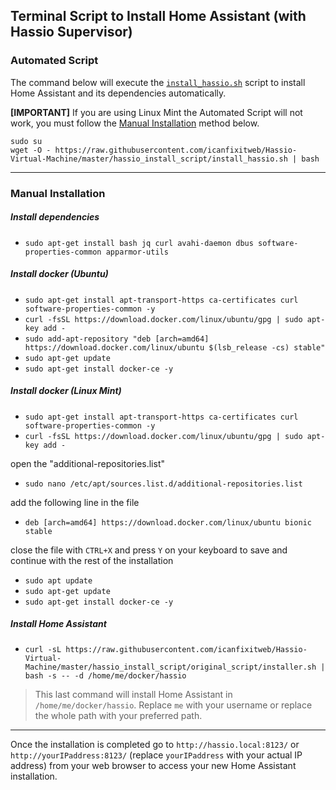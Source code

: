 ## Terminal Script to Install Home Assistant (with Hassio Supervisor)


### Automated Script

The command below will execute the [`install_hassio.sh`](https://github.com/icanfixitweb/Hassio-Virtual-Machine/blob/master/hassio_install_script/install_hassio.sh) script to install Home Assistant and its dependencies automatically.

**[IMPORTANT]** If you are using Linux Mint the Automated Script will not work, you must follow the [Manual Installation](https://github.com/icanfixitweb/Hassio-Virtual-Machine/tree/master/hassio_install_script#manual-installation) method below.

```
sudo su
wget -O - https://raw.githubusercontent.com/icanfixitweb/Hassio-Virtual-Machine/master/hassio_install_script/install_hassio.sh | bash
```
***

### Manual Installation

##### Install dependencies
* `sudo apt-get install bash jq curl avahi-daemon dbus software-properties-common apparmor-utils`
 
##### Install docker (Ubuntu)
* `sudo apt-get install apt-transport-https ca-certificates curl software-properties-common -y`
* `curl -fsSL https://download.docker.com/linux/ubuntu/gpg | sudo apt-key add -`
* `sudo add-apt-repository "deb [arch=amd64] https://download.docker.com/linux/ubuntu $(lsb_release -cs) stable"`
* `sudo apt-get update`
* `sudo apt-get install docker-ce -y`

##### Install docker (Linux Mint)
* `sudo apt-get install apt-transport-https ca-certificates curl software-properties-common -y`
* `curl -fsSL https://download.docker.com/linux/ubuntu/gpg | sudo apt-key add -`

open the "additional-repositories.list"
* `sudo nano /etc/apt/sources.list.d/additional-repositories.list`

add the following line in the file
* `deb [arch=amd64] https://download.docker.com/linux/ubuntu bionic stable`

close the file with `CTRL+X` and press `Y` on your keyboard to save and continue with the rest of the installation
* `sudo apt update`
* `sudo apt-get update`
* `sudo apt-get install docker-ce -y`

##### Install Home Assistant
* `curl -sL https://raw.githubusercontent.com/icanfixitweb/Hassio-Virtual-Machine/master/hassio_install_script/original_script/installer.sh | bash -s -- -d /home/me/docker/hassio`

> This last command will install Home Assistant in `/home/me/docker/hassio`. Replace `me` with your username or replace the whole path with your preferred path. 

***

Once the installation is completed go to `http://hassio.local:8123/` or `http://yourIPaddress:8123/` (replace `yourIPaddress` with your actual IP address) from your web browser to access your new Home Assistant installation.
